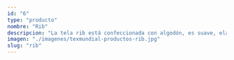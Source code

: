 ```yaml
---
id: "6"
type: "producto"
nombre: "Rib"
descripcion: "La tela rib está confeccionada con algodón, es suave, elástica y se elabora con una estructura acanalada por lo que se emplea mucho para crear cuellos, puños, botas y pretinas para diferentes prendas como camisetas, pantalones, chaquetas, pijamas y sudaderas."
imagen: "./imagenes/texmundial-productos-rib.jpg"
slug: "rib"
---
```

